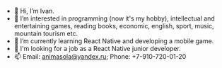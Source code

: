 - 👋 Hi, I’m Ivan.
- 👀 I’m interested in programming (now it's my hobby), intellectual and entertaining games, reading books, economic, english, sport, music, mountain tourism etc.
- 🌱 I’m currently learning React Native and developing a mobile game.
- 💞️ I'm looking for a job as a React Native junior developer.
- 📫 Email: animasola@yandex.ru; Phone: +7-910-720-01-20

<!---
Anima-Sola/Anima-Sola is a ✨ special ✨ repository because its `README.md` (this file) appears on your GitHub profile.
You can click the Preview link to take a look at your changes.
--->
